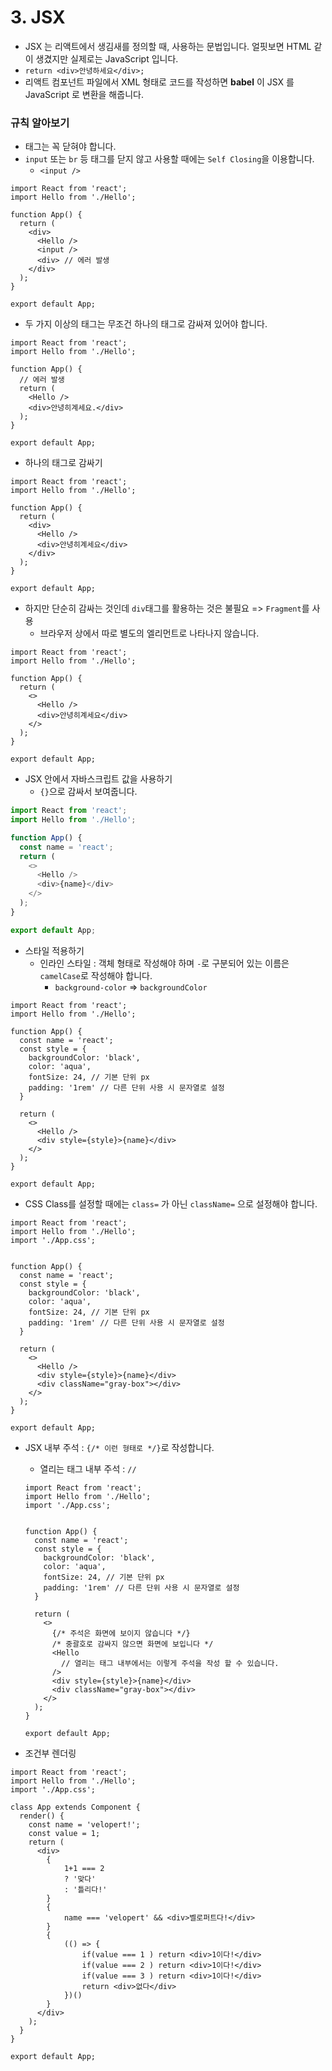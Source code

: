 # 3. JSX

- JSX 는 리액트에서 생김새를 정의할 때, 사용하는 문법입니다. 얼핏보면 HTML 같이 생겼지만 실제로는 JavaScript 입니다.
- `return <div>안녕하세요</div>;`
- 리액트 컴포넌트 파일에서 XML 형태로 코드를 작성하면 **babel** 이 JSX 를 JavaScript 로 변환을 해줍니다.



### 규칙 알아보기

- 태그는 꼭 닫혀야 합니다.
- `input` 또는 `br` 등 태그를 닫지 않고 사용할 때에는 `Self Closing`을 이용합니다.
  - `<input />`

```react
import React from 'react';
import Hello from './Hello';

function App() {
  return (
    <div>
      <Hello />
      <input />
      <div> // 에러 발생
    </div>
  );
}

export default App;
```



- 두 가지 이상의 태그는 무조건 하나의 태그로 감싸져 있어야 합니다.

```react
import React from 'react';
import Hello from './Hello';

function App() {
  // 에러 발생  
  return (
    <Hello />
    <div>안녕히계세요.</div>
  );
}

export default App;
```

- 하나의 태그로 감싸기

```react
import React from 'react';
import Hello from './Hello';

function App() {
  return (
    <div>
      <Hello />
      <div>안녕히계세요</div>
    </div>
  );
}

export default App;
```

- 하지만 단순히 감싸는 것인데 `div`태그를 활용하는 것은 불필요 => `Fragment`를 사용
  - 브라우저 상에서 따로 별도의 엘리먼트로 나타나지 않습니다.

```react
import React from 'react';
import Hello from './Hello';

function App() {
  return (
    <>
      <Hello />
      <div>안녕히계세요</div>
    </>
  );
}

export default App;
```



- JSX 안에서 자바스크립트 값을 사용하기
  - `{}`으로 감싸서 보여줍니다.

```javascript
import React from 'react';
import Hello from './Hello';

function App() {
  const name = 'react';
  return (
    <>
      <Hello />
      <div>{name}</div>
    </>
  );
}

export default App;
```



- 스타일 적용하기
  - 인라인 스타일 : 객체 형태로 작성해야 하며 `-`로 구분되어 있는 이름은 `camelCase`로 작성해야 합니다.
    - `background-color` => `backgroundColor`

```react
import React from 'react';
import Hello from './Hello';

function App() {
  const name = 'react';
  const style = {
    backgroundColor: 'black',
    color: 'aqua',
    fontSize: 24, // 기본 단위 px
    padding: '1rem' // 다른 단위 사용 시 문자열로 설정
  }

  return (
    <>
      <Hello />
      <div style={style}>{name}</div>
    </>
  );
}

export default App;
```

- CSS Class를 설정할 때에는 `class=` 가 아닌 `className=` 으로 설정해야 합니다.

```react
import React from 'react';
import Hello from './Hello';
import './App.css';


function App() {
  const name = 'react';
  const style = {
    backgroundColor: 'black',
    color: 'aqua',
    fontSize: 24, // 기본 단위 px
    padding: '1rem' // 다른 단위 사용 시 문자열로 설정
  }

  return (
    <>
      <Hello />
      <div style={style}>{name}</div>
      <div className="gray-box"></div>
    </>
  );
}

export default App;
```



- JSX 내부 주석 : `{/* 이런 형태로 */}`로 작성합니다.

  - 열리는 태그 내부 주석 : `//`

  ```react
  import React from 'react';
  import Hello from './Hello';
  import './App.css';
  
  
  function App() {
    const name = 'react';
    const style = {
      backgroundColor: 'black',
      color: 'aqua',
      fontSize: 24, // 기본 단위 px
      padding: '1rem' // 다른 단위 사용 시 문자열로 설정
    }
  
    return (
      <>
        {/* 주석은 화면에 보이지 않습니다 */}
        /* 중괄호로 감싸지 않으면 화면에 보입니다 */
        <Hello 
          // 열리는 태그 내부에서는 이렇게 주석을 작성 할 수 있습니다.
        />
        <div style={style}>{name}</div>
        <div className="gray-box"></div>
      </>
    );
  }
  
  export default App;
  ```

  

- 조건부 렌더링

```react
import React from 'react';
import Hello from './Hello';
import './App.css';

class App extends Component {
  render() {
    const name = 'velopert!';
    const value = 1;
    return (
      <div>
        {
            1+1 === 2
            ? '맞다'
            : '틀리다!'
        }
        {
        	name === 'velopert' && <div>벨로퍼트다!</div>
        }
    	{
        	(() => {
                if(value === 1 ) return <div>1이다!</div>
                if(value === 2 ) return <div>1이다!</div>
                if(value === 3 ) return <div>1이다!</div>
                return <div>없다</div>
            })()
    	}
      </div>
    );
  }
}

export default App;
```

